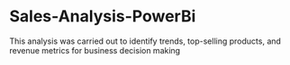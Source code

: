 # Sales-Analysis-PowerBi
This analysis was carried out to identify trends, top-selling products, and revenue metrics for business decision making
